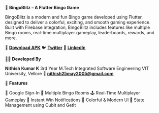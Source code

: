 🎯 **BingoBlitz – A Flutter Bingo Game**

BingoBlitz is a modern and fun Bingo game developed using Flutter, designed to deliver a colorful, exciting, and smooth gaming experience. Built with Firebase integration, BingoBlitz includes features like multiple Bingo rooms, real-time multiplayer gameplay, leaderboards, rewards, and more.

📱 [**Download APK**](https://drive.google.com/file/d/1mzUEhcqENRMaLyP8UW__apnpm4_FtH4Q/view?usp=sharing)
🐦 [**Twitter**](https://x.com/Nithish37951963)
🔗 [**LinkedIn**](https://www.linkedin.com/in/nithish-kumar-9b29b3287/)

🧑‍💻 **Developed By**

**Nithish Kumar K**
3rd Year M.Tech Integrated Software Engineering
VIT University, Vellore
📧 **[nithish25may2005@gmail.com](mailto:nithish25may2005@gmail.com)**

🚀 **Features**

🔐 Google Sign-In
🎲 Multiple Bingo Rooms
🕹️ Real-Time Multiplayer Gameplay
📢 Instant Win Notifications
🎨 Colorful & Modern UI
🧠 State Management using Cubit and GetIt

